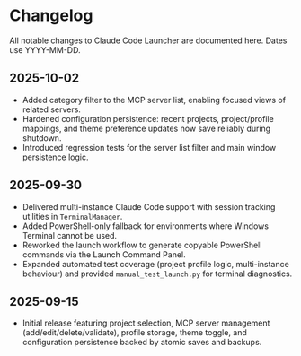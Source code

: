 # Changelog

All notable changes to Claude Code Launcher are documented here. Dates use YYYY-MM-DD.

## 2025-10-02
- Added category filter to the MCP server list, enabling focused views of related servers.
- Hardened configuration persistence: recent projects, project/profile mappings, and theme preference updates now save reliably during shutdown.
- Introduced regression tests for the server list filter and main window persistence logic.

## 2025-09-30
- Delivered multi-instance Claude Code support with session tracking utilities in `TerminalManager`.
- Added PowerShell-only fallback for environments where Windows Terminal cannot be used.
- Reworked the launch workflow to generate copyable PowerShell commands via the Launch Command Panel.
- Expanded automated test coverage (project profile logic, multi-instance behaviour) and provided `manual_test_launch.py` for terminal diagnostics.

## 2025-09-15
- Initial release featuring project selection, MCP server management (add/edit/delete/validate), profile storage, theme toggle, and configuration persistence backed by atomic saves and backups.

